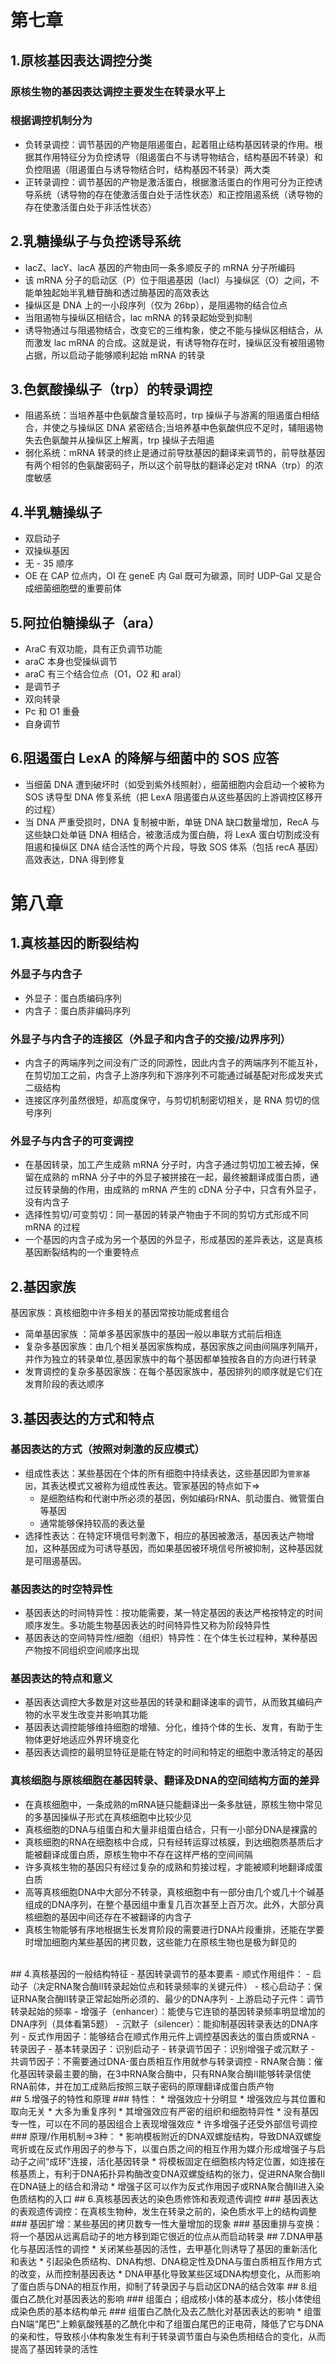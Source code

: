 # 第七章

## 1.原核基因表达调控分类

### 原核生物的基因表达调控主要发生在转录水平上

### 根据调控机制分为

- 负转录调控：调节基因的产物是阻遏蛋白，起着阻止结构基因转录的作用。根据其作用特征分为负控诱导（阻遏蛋白不与诱导物结合，结构基因不转录）和负控阻遏（阻遏蛋白与诱导物结合时，结构基因不转录）两大类
- 正转录调控：调节基因的产物是激活蛋白，根据激活蛋白的作用可分为正控诱导系统（诱导物的存在使激活蛋白处于活性状态）和正控阻遏系统（诱导物的存在使激活蛋白处于非活性状态）
  <br>

## 2.乳糖操纵子与负控诱导系统

- lacZ、lacY、lacA 基因的产物由同一条多顺反子的 mRNA 分子所编码
- 该 mRNA 分子的启动区（P）位于阻遏基因（lacI）与操纵区（O）之间，不能单独起始半乳糖苷酶和透过酶基因的高效表达
- 操纵区是 DNA 上的一小段序列（仅为 26bp），是阻遏物的结合位点
- 当阻遏物与操纵区相结合，lac mRNA 的转录起始受到抑制
- 诱导物通过与阻遏物结合，改变它的三维构象，使之不能与操纵区相结合，从而激发 lac mRNA 的合成。这就是说，有诱导物存在时，操纵区没有被阻遏物占据，所以启动子能够顺利起始 mRNA 的转录
  <br>

## 3.色氨酸操纵子（trp）的转录调控

- 阻遏系统：当培养基中色氨酸含量较高时，trp 操纵子与游离的阻遏蛋白相结合，并使之与操纵区 DNA 紧密结合;当培养基中色氨酸供应不足时，辅阻遏物失去色氨酸并从操纵区上解离，trp 操纵子去阻遏
- 弱化系统：mRNA 转录的终止是通过前导肽基因的翻译来调节的，前导肽基因有两个相邻的色氨酸密码子，所以这个前导肽的翻译必定对 tRNA（trp）的浓度敏感
  <br>

## 4.半乳糖操纵子

- 双启动子
- 双操纵基因
- 无 - 35 顺序
- OE 在 CAP 位点内，OI 在 geneE 内 Gal 既可为碳源，同时 UDP-Gal 又是合成细菌细胞壁的重要前体
  <br>

## 5.阿拉伯糖操纵子（ara）

- AraC 有双功能，具有正负调节功能
- araC 本身也受操纵调节
- araC 有三个结合位点（O1，O2 和 araI）
- 是调节子
- 双向转录
- Pc 和 O1 重叠
- 自身调节
  <br>

## 6.阻遏蛋白 LexA 的降解与细菌中的 SOS 应答

- 当细菌 DNA 遭到破坏时（如受到紫外线照射），细菌细胞内会启动一个被称为 SOS 诱导型 DNA 修复系统（把 LexA 阻遏蛋白从这些基因的上游调控区移开的过程）
- 当 DNA 严重受损时，DNA 复制被中断，单链 DNA 缺口数量增加，RecA 与这些缺口处单链 DNA 相结合，被激活成为蛋白酶，将 LexA 蛋白切割成没有阻遏和操纵区 DNA 结合活性的两个片段，导致 SOS 体系（包括 recA 基因）高效表达，DNA 得到修复
  <br>

# 第八章

## 1.真核基因的断裂结构

### 外显子与内含子

- 外显子：蛋白质编码序列
- 内含子：蛋白质非编码序列

### 外显子与内含子的连接区（外显子和内含子的交接/边界序列）

- 内含子的两端序列之间没有广泛的同源性，因此内含子的两端序列不能互补，在剪切加工之前，内含子上游序列和下游序列不可能通过碱基配对形成发夹式二级结构
- 连接区序列虽然很短，却高度保守，与剪切机制密切相关，是 RNA 剪切的信号序列

### 外显子与内含子的可变调控

- 在基因转录，加工产生成熟 mRNA 分子时，内含子通过剪切加工被去掉，保留在成熟的 mRNA 分子中的外显子被拼接在一起，最终被翻译成蛋白质，通过反转录酶的作用，由成熟的 mRNA 产生的 cDNA 分子中，只含有外显子，没有内含子
- 选择性剪切/可变剪切：同一基因的转录产物由于不同的剪切方式形成不同 mRNA 的过程
- 一个基因的内含子成为另一个基因的外显子，形成基因的差异表达，这是真核基因断裂结构的一个重要特点
  <br>

## 2.基因家族

基因家族：真核细胞中许多相关的基因常按功能成套组合

- 简单基因家族 ：简单多基因家族中的基因一般以串联方式前后相连
- 复杂多基因家族：由几个相关基因家族构成，基因家族之间由间隔序列隔开，并作为独立的转录单位,基因家族中的每个基因都单独按各自的方向进行转录
- 发育调控的复杂多基因家族：在每个基因家族中，基因排列的顺序就是它们在发育阶段的表达顺序
  <br>

## 3.基因表达的方式和特点

### 基因表达的方式（按照对刺激的反应模式）
- 组成性表达：某些基因在个体的所有细胞中持续表达，这些基因即为`管家基因`，其表达模式又被称为组成性表达。管家基因的特点如下=>
    - 是细胞结构和代谢中所必须的基因，例如编码rRNA、肌动蛋白、微管蛋白等基因
    - 通常能够保持较高的表达量    
- 选择性表达：在特定环境信号刺激下，相应的基因被激活，基因表达产物增加，这种基因成为可诱导基因，而如果基因被环境信号所被抑制，这种基因就是可阻遏基因。


### 基因表达的时空特异性
- 基因表达的时间特异性：按功能需要，某一特定基因的表达严格按特定的时间顺序发生。多功能生物基因表达的时间特异性又称为阶段特异性
- 基因表达的空间特异性/细胞（组织）特异性：在个体生长过程种，某种基因产物按不同组织空间顺序出现

### 基因表达的特点和意义
- 基因表达调控大多数是对这些基因的转录和翻译速率的调节，从而致其编码产物的水平发生改变并影响其功能
- 基因表达调控能够维持细胞的增殖、分化，维持个体的生长、发育，有助于生物体更好地适应外界环境变化
- 基因表达调控的最明显特征是能在特定的时间和特定的细胞中激活特定的基因

### 真核细胞与原核细胞在基因转录、翻译及DNA的空间结构方面的差异
- 在真核细胞中，一条成熟的mRNA链只能翻译出一条多肽链，原核生物中常见的多基因操纵子形式在真核细胞中比较少见
- 真核细胞的DNA与组蛋白和大量非组蛋白结合，只有一小部分DNA是裸露的
- 真核细胞的RNA在细胞核中合成，只有经转运穿过核膜，到达细胞质基质后才能被翻译成蛋白质，原核生物中不存在这样严格的空间间隔
- 许多真核生物的基因只有经过复杂的成熟和剪接过程，才能被顺利地翻译成蛋白质
- 高等真核细胞DNA中大部分不转录，真核细胞中有一部分由几个或几十个碱基组成的DNA序列，在整个基因组中重复几百次甚至上百万次。此外，大部分真核细胞的基因中间还存在不被翻译的内含子
- 真核生物能够有序地根据生长发育阶段的需要进行DNA片段重排，还能在学要时增加细胞内某些基因的拷贝数，这些能力在原核生物也是极为鲜见的
<br>
## 4.真核基因的一般结构特征
- 基因转录调节的基本要素
    - 顺式作用组件：
        - 启动子（决定RNA聚合酶II转录起始位点和转录频率的关键元件）
            - 核心启动子：保证RNA聚合酶II转录正常起始所必须的、最少的DNA序列
            - 上游启动子元件：调节转录起始的频率
        - 增强子（enhancer）：能使与它连锁的基因转录频率明显增加的DNA序列（具体看第5题）
        - 沉默子（silencer）：能抑制基因转录表达的DNA序列
    - 反式作用因子：能够结合在顺式作用元件上调控基因表达的蛋白质或RNA
        - 转录因子
            - 基本转录因子：识别启动子
            - 转录调节因子：识别增强子或沉默子
        - 共调节因子：不需要通过DNA-蛋白质相互作用就参与转录调控
    - RNA聚合酶：催化基因转录最主要的酶，在3中RNA聚合酶中，只有RNA聚合酶II能够转录信使RNA前体，并在加工成熟后按照三联子密码的原理翻译成蛋白质产物
<br>
## 5.增强子的特性和原理
### 特性：
* 增强效应十分明显
* 增强效应与其位置和取向无关
* 大多为重复序列
* 其增强效应有严密的组织和细胞特异性
* 没有基因专一性，可以在不同的基因组合上表现增强效应
* 许多增强子还受外部信号调控
### 原理/作用机制=>3种：
* 影响模板附近的DNA双螺旋结构，导致DNA双螺旋弯折或在反式作用因子的参与下，以蛋白质之间的相互作用为媒介形成增强子与启动子之间“成环”连接，活化基因转录
* 将模板固定在细胞核内特定位置，如连接在核基质上，有利于DNA拓扑异构酶改变DNA双螺旋结构的张力，促进RNA聚合酶II在DNA链上的结合和滑动
* 增强子区可以作为反式作用因子或RNA聚合酶II进入染色质结构的入口
## 6.真核基因表达的染色质修饰和表观遗传调控
### 基因表达的表观遗传调控：在真核生物种，发生在转录之前的，染色质水平上的结构调整
### 基因扩增：某些基因的拷贝数专一性大量增加的现象
### 基因重排与变换：将一个基因从远离启动子的地方移到距它很近的位点从而启动转录
## 7.DNA甲基化与基因活性的调控
* 关闭某些基因的活性，去甲基化则诱导了基因的重新活化和表达
* 引起染色质结构、DNA构想、DNA稳定性及DNA与蛋白质相互作用方式的改变，从而控制基因表达
* DNA甲基化导致某些区域DNA构想变化，从而影响了蛋白质与DNA的相互作用，抑制了转录因子与启动区DNA的结合效率
## 8.组蛋白乙酰化对基因表达的影响
### 组蛋白；组成核小体的基本成分，核小体使组成染色质的基本结构单元
### 组蛋白乙酰化及去乙酰化对基因表达的影响
* 组蛋白N端“尾巴”上赖氨酸残基的乙酰化中和了组蛋白尾巴的正电荷，降低了它与DNA的亲和性，导致核小体构象发生有利于转录调节蛋白与染色质相结合的变化，从而提高了基因转录的活性
